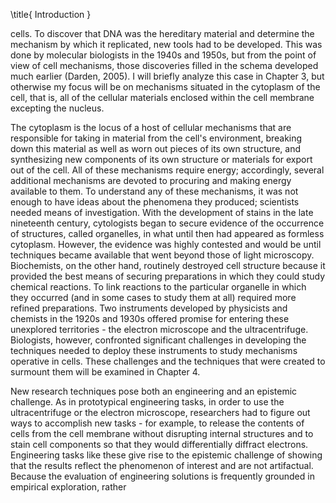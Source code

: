 \title{
Introduction
}

cells. To discover that DNA was the hereditary material and determine the mechanism by which it replicated, new tools had to be developed. This was done by molecular biologists in the 1940s and 1950s, but from the point of view of cell mechanisms, those discoveries filled in the schema developed much earlier (Darden, 2005). I will briefly analyze this case in Chapter 3, but otherwise my focus will be on mechanisms situated in the cytoplasm of the cell, that is, all of the cellular materials enclosed within the cell membrane excepting the nucleus.

The cytoplasm is the locus of a host of cellular mechanisms that are responsible for taking in material from the cell's environment, breaking down this material as well as worn out pieces of its own structure, and synthesizing new components of its own structure or materials for export out of the cell. All of these mechanisms require energy; accordingly, several additional mechanisms are devoted to procuring and making energy available to them. To understand any of these mechanisms, it was not enough to have ideas about the phenomena they produced; scientists needed means of investigation. With the development of stains in the late nineteenth century, cytologists began to secure evidence of the occurrence of structures, called organelles, in what until then had appeared as formless cytoplasm. However, the evidence was highly contested and would be until techniques became available that went beyond those of light microscopy. Biochemists, on the other hand, routinely destroyed cell structure because it provided the best means of securing preparations in which they could study chemical reactions. To link reactions to the particular organelle in which they occurred (and in some cases to study them at all) required more refined preparations. Two instruments developed by physicists and chemists in the 1920s and 1930s offered promise for entering these unexplored territories - the electron microscope and the ultracentrifuge. Biologists, however, confronted significant challenges in developing the techniques needed to deploy these instruments to study mechanisms operative in cells. These challenges and the techniques that were created to surmount them will be examined in Chapter 4.

New research techniques pose both an engineering and an epistemic challenge. As in prototypical engineering tasks, in order to use the ultracentrifuge or the electron microscope, researchers had to figure out ways to accomplish new tasks - for example, to release the contents of cells from the cell membrane without disrupting internal structures and to stain cell components so that they would differentially diffract electrons. Engineering tasks like these give rise to the epistemic challenge of showing that the results reflect the phenomenon of interest and are not artifactual. Because the evaluation of engineering solutions is frequently grounded in empirical exploration, rather